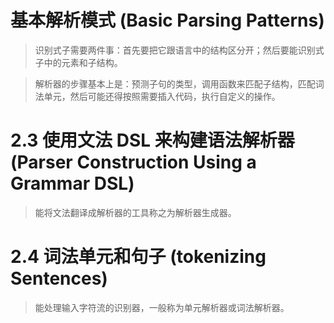 # 基本解析模式 (Basic Parsing Patterns)

> 识别式子需要两件事：首先要把它跟语言中的结构区分开；然后要能识别式子中的元素和子结构。

> 解析器的步骤基本上是：预测子句的类型，调用函数来匹配子结构，匹配词法单元，然后可能还得按照需要插入代码，执行自定义的操作。

# 2.3 使用文法 DSL 来构建语法解析器 (Parser Construction Using a Grammar DSL)

> 能将文法翻译成解析器的工具称之为解析器生成器。

# 2.4 词法单元和句子 (tokenizing Sentences)

> 能处理输入字符流的识别器，一般称为单元解析器或词法解析器。


